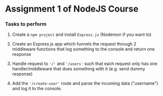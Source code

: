 # Assignment 1 of NodeJS Course

### Tasks to perform

1. Create a `npm project` and install `Express.js` (Nodemon if you want to)

2. Create an Express.js app which funnels the request through 2 middleware functions that log something to the console and return one response

3. Handle request to `'/'` and `'/users'` such that each request only has one handler/middleware that does something with it (e.g. send dummy response)

4. Add the `'/create-user'` route and parse the incoming data ("username") and log it to the console.